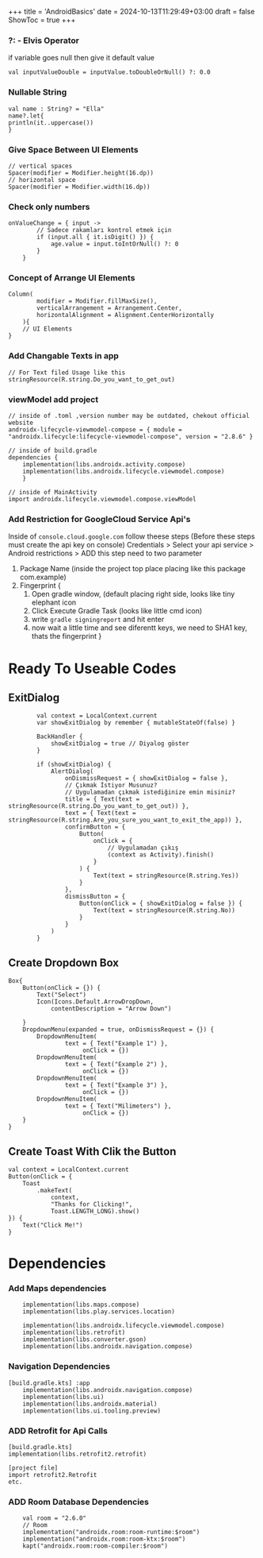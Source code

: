 +++
title = 'AndroidBasics'
date = 2024-10-13T11:29:49+03:00
draft = false
ShowToc = true
+++


### ?:  -  Elvis Operator
if variable goes null then give it default value
```
val inputValueDouble = inputValue.toDoubleOrNull() ?: 0.0
```

### Nullable String
```
val name : String? = "Ella"
name?.let{
println(it..uppercase())
}
```

### Give Space Between UI Elements
```
// vertical spaces
Spacer(modifier = Modifier.height(16.dp))
// horizontal space
Spacer(modifier = Modifier.width(16.dp))
```

### Check only numbers
```
onValueChange = { input ->
        // Sadece rakamları kontrol etmek için
        if (input.all { it.isDigit() }) {
            age.value = input.toIntOrNull() ?: 0
        }
    }
```

### Concept of Arrange UI Elements
```
Column(
        modifier = Modifier.fillMaxSize(),
        verticalArrangement = Arrangement.Center,
        horizontalAlignment = Alignment.CenterHorizontally
    ){
	// UI Elements
}
```


### Add Changable Texts in app
```
// For Text filed Usage like this
stringResource(R.string.Do_you_want_to_get_out)

```

### viewModel add project
```
// inside of .toml ,version number may be outdated, chekout official website
androidx-lifecycle-viewmodel-compose = { module = "androidx.lifecycle:lifecycle-viewmodel-compose", version = "2.8.6" }

// inside of build.gradle
dependencies {
    implementation(libs.androidx.activity.compose)
    implementation(libs.androidx.lifecycle.viewmodel.compose)
    }

// inside of MainActivity
import androidx.lifecycle.viewmodel.compose.viewModel

```

### Add Restriction for GoogleCloud Service Api's

Inside of `console.cloud.google.com` follow theese steps
(Before these steps must create the api key on console)
Credentials > Select your api service > Android restrictions > ADD
this step need to two parameter
1. Package Name (inside the project top place placing like this package com.example)
2. Fingerprint {
	1) Open gradle window, (default placing right side, looks like tiny elephant icon
	2) Click Execute Gradle Task (looks like little cmd icon)
	3) write `gradle signingreport` and hit enter
	4) now wait a little time and see diferentt keys, we need to SHA1 key, thats the fingerprint
}
# Ready To Useable Codes
## ExitDialog
```
        val context = LocalContext.current
        var showExitDialog by remember { mutableStateOf(false) }

        BackHandler {
            showExitDialog = true // Diyalog göster
        }

        if (showExitDialog) {
            AlertDialog(
                onDismissRequest = { showExitDialog = false },
                // Çıkmak İstiyor Musunuz?
                // Uygulamadan çıkmak istediğinize emin misiniz?
                title = { Text(text = stringResource(R.string.Do_you_want_to_get_out)) },
                text = { Text(text = stringResource(R.string.Are_you_sure_you_want_to_exit_the_app)) },
                confirmButton = {
                    Button(
                        onClick = {
                            // Uygulamadan çıkış
                            (context as Activity).finish()
                        }
                    ) {
                        Text(text = stringResource(R.string.Yes))
                    }
                },
                dismissButton = {
                    Button(onClick = { showExitDialog = false }) {
                        Text(text = stringResource(R.string.No))
                    }
                }
            )
        }
``` 


## Create Dropdown Box
```
Box{
	Button(onClick = {}) {
		Text("Select")
		Icon(Icons.Default.ArrowDropDown,
			contentDescription = "Arrow Down")

	}
	DropdownMenu(expanded = true, onDismissRequest = {}) {
		DropdownMenuItem(
				text = { Text("Example 1") },
					 onClick = {})
		DropdownMenuItem(
				text = { Text("Example 2") },
					 onClick = {})
		DropdownMenuItem(
				text = { Text("Example 3") },
					 onClick = {})
		DropdownMenuItem(
				text = { Text("Milimeters") },
					 onClick = {})
	}
}
```

## Create Toast With Clik the Button
```
val context = LocalContext.current
Button(onClick = {
    Toast
        .makeText(
            context,
            "Thanks for Clicking!",
            Toast.LENGTH_LONG).show()
}) {
    Text("Click Me!")
}
```



# Dependencies

### Add Maps dependencies

```
    implementation(libs.maps.compose)
    implementation(libs.play.services.location)

    implementation(libs.androidx.lifecycle.viewmodel.compose)
    implementation(libs.retrofit)
    implementation(libs.converter.gson)
    implementation(libs.androidx.navigation.compose)
```

### Navigation Dependencies

```
[build.gradle.kts] :app
    implementation(libs.androidx.navigation.compose)
    implementation(libs.ui)
    implementation(libs.androidx.material)
    implementation(libs.ui.tooling.preview)
```

### ADD Retrofit for Api Calls

```
[build.gradle.kts]
implementation(libs.retrofit2.retrofit)

[project file]
import retrofit2.Retrofit
etc.

```

### ADD Room Database Dependencies
```
    val room = "2.6.0"
    // Room
    implementation("androidx.room:room-runtime:$room")
    implementation("androidx.room:room-ktx:$room")
    kapt("androidx.room:room-compiler:$room")
```
